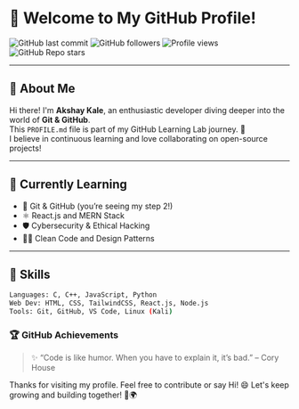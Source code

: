 # 👋 Welcome to My GitHub Profile!

![GitHub last commit](https://img.shields.io/github/last-commit/Dev-axay18/skills-introduction-to-github?style=flat-square&color=blueviolet)
![GitHub followers](https://img.shields.io/github/followers/Dev-axay18?style=social)
![Profile views](https://komarev.com/ghpvc/?Dev-axay18&color=blueviolet&style=flat-square)
![GitHub Repo stars](https://img.shields.io/github/stars/Dev-axay18/skills-introduction-to-github?style=social)

---

## 🌟 About Me

Hi there! I'm **Akshay Kale**, an enthusiastic developer diving deeper into the world of **Git & GitHub**.  
This `PROFILE.md` file is part of my GitHub Learning Lab journey. 🚀  
I believe in continuous learning and love collaborating on open-source projects!

---

## 💼 Currently Learning

- 🧠 Git & GitHub (you’re seeing my step 2!)
- ⚛️ React.js and MERN Stack
- 🛡️ Cybersecurity & Ethical Hacking
- 🧑‍💻 Clean Code and Design Patterns

---

## 🔧 Skills

```bash
Languages: C, C++, JavaScript, Python
Web Dev: HTML, CSS, TailwindCSS, React.js, Node.js
Tools: Git, GitHub, VS Code, Linux (Kali)
```

### 🏆 GitHub Achievements

> ✨ “Code is like humor. When you have to explain it, it’s bad.” – Cory House

Thanks for visiting my profile. Feel free to contribute or say Hi! 😄
Let's keep growing and building together! 🚀🌍
